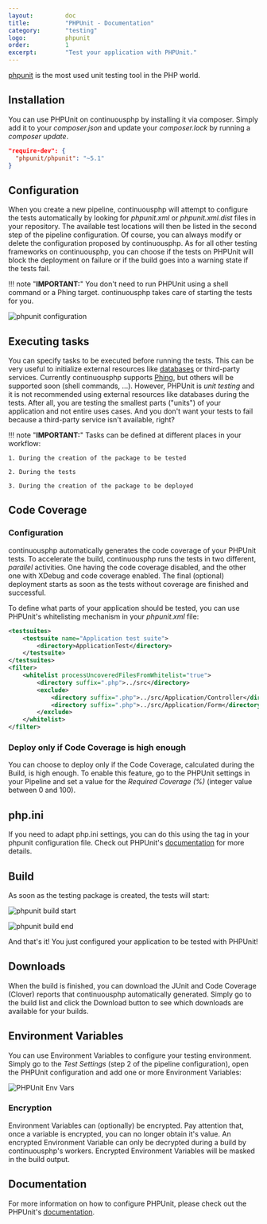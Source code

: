 ```yaml
---
layout:         doc
title:          "PHPUnit - Documentation"
category:       "testing"
logo:           phpunit
order:          1
excerpt:        "Test your application with PHPUnit."
---
```


[phpunit](https://phpunit.de/manual/current/en/) is the most used unit testing tool in the PHP world.

## Installation
You can use PHPUnit on continuousphp by installing it via composer. Simply add it to your *composer.json* and update your *composer.lock* by running a *composer update*.

```json
"require-dev": {
  "phpunit/phpunit": "~5.1"
}
```

## Configuration
When you create a new pipeline, continuousphp will attempt to configure the tests automatically by looking for *phpunit.xml* or *phpunit.xml.dist* files in your repository. The available test locations will then be listed in the second step of the pipeline configuration. Of course, you can always modify or delete the configuration proposed by continuousphp.
As for all other testing frameworks on continuousphp, you can choose if the tests on PHPUnit will block the deployment on failure or if the build goes into a warning state if the tests fail.

!!! note "**IMPORTANT:**" 
    You don't need to run PHPUnit using a shell command or a Phing target. continuousphp takes care of starting the tests for you.

![phpunit configuration](/assets/doc/testing/phpunit/configuration.png)

## Executing tasks

You can specify tasks to be executed before running the tests. This can be very useful to initialize external resources like [databases](/_docs/databases) or third-party services. Currently continuousphp supports [Phing](https://www.phing.info/), but others will be supported soon (shell commands, ...). However, PHPUnit is *unit testing* and it is not recommended using external resources like databases during the tests. After all, you are testing the smallest parts ("units") of your application and not entire uses cases. And you don't want your tests to fail because a third-party service isn't available, right?

!!! note "**IMPORTANT:**" 
    Tasks can be defined at different places in your workflow:

    1. During the creation of the package to be tested

    2. During the tests

    3. During the creation of the package to be deployed

## Code Coverage

### Configuration

continuousphp automatically generates the code coverage of your PHPUnit tests. To accelerate the build, continuousphp runs the tests in two different, *parallel* activities. One having the code coverage disabled, and the other one with XDebug and code coverage enabled. The final (optional) deployment starts as soon as the tests without coverage are finished and successful.

To define what parts of your application should be tested, you can use PHPUnit's whitelisting mechanism in your *phpunit.xml* file:

```xml
<testsuites>
    <testsuite name="Application test suite">
        <directory>ApplicationTest</directory>
    </testsuite>
</testsuites>
<filter>
    <whitelist processUncoveredFilesFromWhitelist="true">
        <directory suffix=".php">../src</directory>
        <exclude>
            <directory suffix=".php">../src/Application/Controller</directory>
            <directory suffix=".php">../src/Application/Form</directory>
        </exclude>
    </whitelist>
</filter>
```

### Deploy only if Code Coverage is high enough

You can choose to deploy only if the Code Coverage, calculated during the Build, is high enough. To enable this feature, go to the PHPUnit settings in your Pipeline
and set a value for the *Required Coverage (%)* (integer value between 0 and 100).

## php.ini

If you need to adapt php.ini settings, you can do this using the *<php>* tag in your phpunit configuration file. Check out PHPUnit's [documentation](https://phpunit.de/manual/current/en/appendixes.configuration.html#appendixes.configuration.php-ini-constants-variables) for more details.

## Build

As soon as the testing package is created, the tests will start:

![phpunit build start](/assets/doc/testing/phpunit/build-start.png)

![phpunit build end](/assets/doc/testing/phpunit/build-end.png)

And that's it! You just configured your application to be tested with PHPUnit!

## Downloads

When the build is finished, you can download the JUnit and Code Coverage (Clover) reports that continuousphp
automatically generated. Simply go to the build list and click the Download button to see which downloads are available for your builds.

## Environment Variables

You can use Environment Variables to configure your testing environment. Simply go to the *Test Settings* (step 2
of the pipeline configuration), open the PHPUnit configuration and add one or more Environment Variables:

![PHPUnit Env Vars](/assets/doc/testing/phpunit/env-vars.png)

### Encryption

Environment Variables can (optionally) be encrypted. Pay attention that, once a variable is encrypted, you can no longer obtain
it's value. An encrypted Environment Variable can only be decrypted during a build by continuousphp's workers. Encrypted
Environment Variables will be masked in the build output.

## Documentation

For more information on how to configure PHPUnit, please check out the PHPUnit's [documentation](https://phpunit.de/manual/current/en/appendixes.configuration.html).